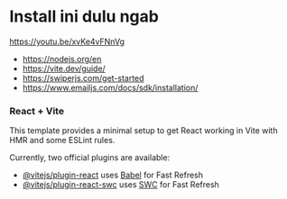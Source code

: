 # Install ini dulu ngab
https://youtu.be/xvKe4vFNnVg

* https://nodejs.org/en
* https://vite.dev/guide/
* https://swiperjs.com/get-started
* https://www.emailjs.com/docs/sdk/installation/

### React + Vite

This template provides a minimal setup to get React working in Vite with HMR and some ESLint rules.

Currently, two official plugins are available:

- [@vitejs/plugin-react](https://github.com/vitejs/vite-plugin-react/blob/main/packages/plugin-react/README.md) uses [Babel](https://babeljs.io/) for Fast Refresh
- [@vitejs/plugin-react-swc](https://github.com/vitejs/vite-plugin-react-swc) uses [SWC](https://swc.rs/) for Fast Refresh
